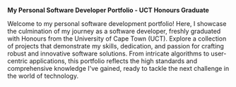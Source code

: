 **My Personal Software Developer Portfolio - UCT Honours Graduate**

Welcome to my personal software development portfolio! Here, I showcase the culmination of my journey as a software developer, freshly graduated with Honours from the University of Cape Town (UCT). Explore a collection of projects that demonstrate my skills, dedication, and passion for crafting robust and innovative software solutions. From intricate algorithms to user-centric applications, this portfolio reflects the high standards and comprehensive knowledge I've gained, ready to tackle the next challenge in the world of technology.
